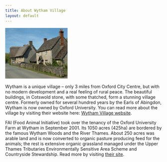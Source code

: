 ```yaml
---
title: About Wytham Village
layout: default
---
```


<img class="floatright" src="images/villagehouses.jpg" alt="Village houses"/>

Wytham is a unique village – only 3 miles from Oxford City Centre, but with no modern development
and a real feeling of rural peace. The beautiful buildings, in Cotswold stone, with some thatched,
form a stunning village centre.  Formerly owned for several hundred years by the Earls of Abingdon,
Wytham is now owned by Oxford University. You can read more about the village by visiting
their website here: [Wytham Village website](http://www.wytham-village.org.uk/).

FAI (Food Animal Initiative) took over the tenancy of the Oxford University Farm at Wytham in
September 2001. Its 1050 acres (425ha) are bordered by the famous Wytham Woods and the River
Thames. About 250 acres was arable land and is now converted to organic pasture producing feed for
the animals; the rest is extensive organic grassland managed under the Upper Thames Tributaries
Environmentally Sensitive Area Scheme and Countryside Stewardship. Read more by visiting
[their site](http://www.faifarms.com/).
